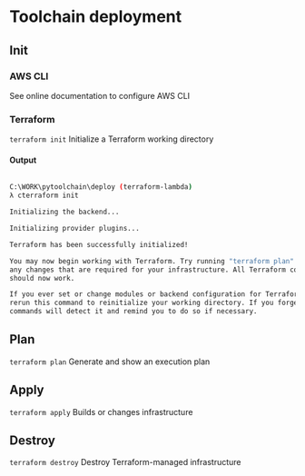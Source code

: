 # Toolchain deployment

## Init
### AWS CLI
See online documentation to configure AWS CLI

### Terraform
`terraform init` Initialize a Terraform working directory

#### Output
```bash

C:\WORK\pytoolchain\deploy (terraform-lambda)
λ cterraform init

Initializing the backend...

Initializing provider plugins...

Terraform has been successfully initialized!

You may now begin working with Terraform. Try running "terraform plan" to see
any changes that are required for your infrastructure. All Terraform commands
should now work.

If you ever set or change modules or backend configuration for Terraform,
rerun this command to reinitialize your working directory. If you forget, other
commands will detect it and remind you to do so if necessary.

```

## Plan
`terraform plan` Generate and show an execution plan


## Apply
`terraform apply` Builds or changes infrastructure


## Destroy
`terraform destroy` Destroy Terraform-managed infrastructure